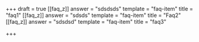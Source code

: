 +++
draft = true
[[faq_z]]
answer = "sdsdsds"
template = "faq-item"
title = "faq1"
[[faq_z]]
answer = "sdsds"
template = "faq-item"
title = "Faq2"
[[faq_z]]
answer = "sdsdsd"
template = "faq-item"
title = "faq3"

+++
